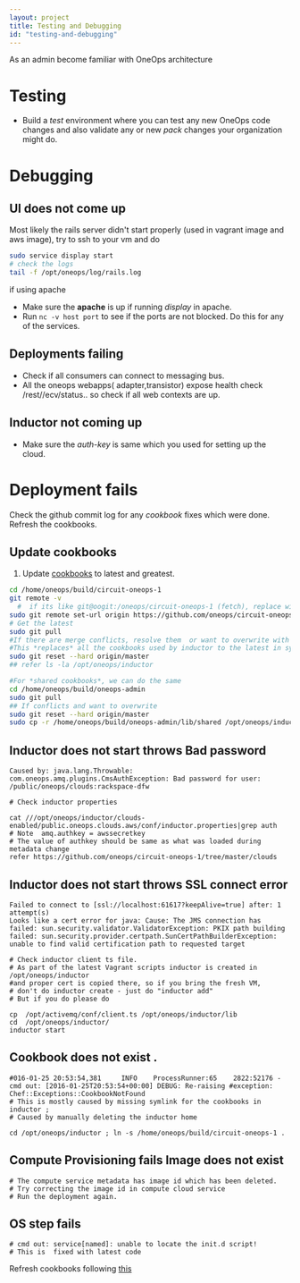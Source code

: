 ```yaml
---
layout: project
title: Testing and Debugging
id: "testing-and-debugging"
---
```

As an admin become familiar with OneOps architecture

# Testing
* Build a *test* environment where you can test any new OneOps code changes and also validate any or new *pack* changes your organization might do.

# Debugging


## UI does not come up  

Most likely the rails server didn't start properly (used in vagrant image and aws image), try to ssh to your vm and do

~~~ bash
sudo service display start
# check the logs
tail -f /opt/oneops/log/rails.log
~~~  

if using apache

  * Make sure the **apache** is up if running *display* in apache.
  * Run `nc -v host port` to see if the ports are not blocked. Do this for any of the  services.

## Deployments failing
  * Check if all consumers can connect to messaging bus.
  * All the oneops webapps( adapter,transistor) expose health check /rest/<context>/ecv/status.. so check if all web contexts are up.

## Inductor not coming up
  * Make sure the *auth-key* is same which you used for setting up the cloud.


# Deployment fails

Check the github commit log for any *cookbook* fixes which were done. Refresh the cookbooks.  

## Update cookbooks

1. Update [cookbooks](https://github.com/oneops/circuit-oneops-1/tree/master/components/cookbooks) to latest and greatest.

~~~ bash
cd /home/oneops/build/circuit-oneops-1
git remote -v
  #  if its like git@oogit:/oneops/circuit-oneops-1 (fetch), replace with https
sudo git remote set-url origin https://github.com/oneops/circuit-oneops-1.git  
# Get the latest
sudo git pull
#If there are merge conflicts, resolve them  or want to overwrite with the latest
#This *replaces* all the cookbooks used by inductor to the latest in sync with github
sudo git reset --hard origin/master
## refer ls -la /opt/oneops/inductor

#For *shared cookbooks*, we can do the same
cd /home/oneops/build/oneops-admin
sudo git pull
## If conflicts and want to overwrite
sudo git reset --hard origin/master
sudo cp -r /home/oneops/build/oneops-admin/lib/shared /opt/oneops/inductor
~~~

## Inductor does not start throws Bad password

~~~
Caused by: java.lang.Throwable: com.oneops.amq.plugins.CmsAuthException: Bad password for user: /public/oneops/clouds:rackspace-dfw

# Check inductor properties

cat ///opt/oneops/inductor/clouds-enabled/public.oneops.clouds.aws/conf/inductor.properties|grep auth
# Note  amq.authkey = awssecretkey
# The value of authkey should be same as what was loaded during metadata change
refer https://github.com/oneops/circuit-oneops-1/tree/master/clouds
~~~

## Inductor does not start throws SSL connect error

~~~
Failed to connect to [ssl://localhost:61617?keepAlive=true] after: 1 attempt(s)
Looks like a cert error for java: Cause: The JMS connection has failed: sun.security.validator.ValidatorException: PKIX path building failed: sun.security.provider.certpath.SunCertPathBuilderException: unable to find valid certification path to requested target

# Check inductor client ts file.
# As part of the latest Vagrant scripts inductor is created in /opt/oneops/inductor
#and proper cert is copied there, so if you bring the fresh VM,
# don't do inductor create - just do "inductor add"
# But if you do please do

cp  /opt/activemq/conf/client.ts /opt/oneops/inductor/lib
cd  /opt/oneops/inductor/
inductor start
~~~

## Cookbook does not exist .

~~~
#016-01-25 20:53:54,381     INFO    ProcessRunner:65    2822:52176 - cmd out: [2016-01-25T20:53:54+00:00] DEBUG: Re-raising #exception: Chef::Exceptions::CookbookNotFound
# This is mostly caused by missing symlink for the cookbooks in inductor ;
# Caused by manually deleting the inductor home

cd /opt/oneops/inductor ; ln -s /home/oneops/build/circuit-oneops-1 .
~~~

## Compute Provisioning fails Image does not exist

~~~
# The compute service metadata has image id which has been deleted.
# Try correcting the image id in compute cloud service
# Run the deployment again.
~~~

## OS step fails

~~~
# cmd out: service[named]: unable to locate the init.d script!
# This is  fixed with latest code
~~~

Refresh cookbooks following [this](#update-cookbooks)
